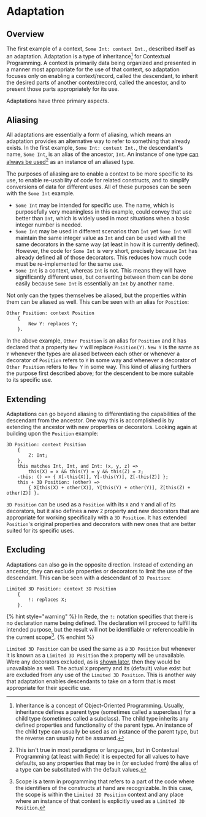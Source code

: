 # Adaptation

## Overview

The first example of a context, `Some Int: context Int.`, described itself as an adaptation. Adaptation is a type of inheritance[^1] for Contextual Programming. A context is primarily data being organized and presented in a manner most appropriate for the use of that context, so adaptation focuses only on enabling a context/record, called the descendant, to inherit the desired parts of another context/record, called the ancestor, and to present those parts appropriately for its use.

Adaptations have three primary aspects.



## Aliasing

All adaptations are essentially a form of aliasing, which means an adaptation provides an alternative way to refer to something that already exists. In the first example, `Some Int: context Int.`, the descendant's name, `Some Int`, is an alias of the ancestor, `Int`. An instance of one type [can always be used](#user-content-fn-2)[^2] as an instance of an aliased type.

The purposes of aliasing are to enable a context to be more specific to its use, to enable re-usability of code for related constructs, and to simplify conversions of data for different uses. All of these purposes can be seen with the `Some Int` example.

* `Some Int` may be intended for specific use. The name, which is purposefully very meaningless in this example, could convey that use better than `Int`, which is widely used in most situations when a basic integer number is needed.
* `Some Int` may be used in different scenarios than `Int` yet `Some Int` will maintain the same integer value as `Int` and can be used with all the same decorators in the same way (at least in how it is currently defined). However, the code for `Some Int` is very short, precisely because `Int` has already defined all of those decorators. This reduces how much code must be re-implemented for the same use.
* `Some Int` is a context, whereas `Int` is not. This means they will have significantly different uses, but converting between them can be done easily because `Some Int` is essentially an `Int` by another name.

Not only can the types themselves be aliased, but the properties within them can be aliased as well. This can be seen with an alias for `Position`:

```
Other Position: context Position
    {
        New Y: replaces Y;
    }.
```

In the above example, `Other Position` is an alias for `Position` and it has declared that a property `New Y` will replace `Position(Y)`. `New Y` is the same as `Y` whenever the types are aliased between each other or whenever a decorator of `Position` refers to `Y` in some way and whenever a decorator of `Other Position` refers to `New Y` in some way. This kind of aliasing furthers the purpose first described above; for the descendent to be more suitable to its specific use.



## Extending

Adaptations can go beyond aliasing to differentiating the capabilities of the descendant from the ancestor. One way this is accomplished is by extending the ancestor with new properties or decorators. Looking again at building upon the `Position` example:

```
3D Position: context Position
    {
        Z: Int;
    },
    this matches Int, Int, and Int: (x, y, z) => 
        this(X) = x && this(Y) = y && this(Z) = z;
    -this: () => { X[-this(X)], Y[-this(Y)], Z[-this(Z)] };
    this + 3D Position: (other) => 
        { X[this(X) + other(X)], Y[this(Y) + other(Y)], Z[this(Z) + other(Z)] }.
```

`3D Position` can be used as a `Position` with its `X` and `Y` and all of its decorators, but it also defines a new `Z` property and new decorators that are appropriate for working specifically with a `3D Position`. It has extended `Position`'s original properties and decorators with new ones that are better suited for its specific uses.



## Excluding

Adaptations can also go in the opposite direction. Instead of extending an ancestor, they can exclude properties or decorators to limit the use of the descendant. This can be seen with a descendant of `3D Position`:

```
Limited 3D Position: context 3D Position
    {
        !: replaces X;
    }.
```

{% hint style="warning" %}
In Rede, the `!:` notation specifies that there is no declaration name being defined. The declaration will proceed to fulfill its intended purpose, but the result will not be identifiable or referenceable in the current scope[^3].
{% endhint %}

`Limited 3D Position` can be used the same as a `3D Position` but whenever it is known as a `Limited 3D Position` the `X` property will be unavailable. Were any decorators excluded, as is [shown later](../chapter-3-evaluating-with-operations/expanding-on-when.md#identifiers-and-execution-order), then they would be unavailable as well. The actual `X` property and its (default) value exist but are excluded from any use of the `Limited 3D Position`. This is another way that adaptation enables descendants to take on a form that is most appropriate for their specific use.

[^1]: Inheritance is a concept of Object-Oriented Programming. Usually, inheritance defines a parent type (sometimes called a superclass) for a child type (sometimes called a subclass). The child type inherits any defined properties and functionality of the parent type. An instance of the child type can usually be used as an instance of the parent type, but the reverse can usually not be assumed.

[^2]: This isn't true in most paradigms or languages, but in Contextual Programming (at least with Rede) it is expected for all values to have defaults, so any properties that may be in (or excluded from) the alias of a type can be substituted with the default values.

[^3]: Scope is a term in programming that refers to a part of the code where the identifiers of the constructs at hand are recognizable. In this case, the scope is within the `Limited 3D Position` context and any place where an instance of that context is explicitly used as a `Limited 3D Position`.
